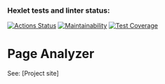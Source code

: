 ### Hexlet tests and linter status:
[![Actions Status](https://github.com/AlloKuz/python-project-83/actions/workflows/hexlet-check.yml/badge.svg)](https://github.com/AlloKuz/python-project-83/actions)
[![Maintainability](https://api.codeclimate.com/v1/badges/0d5b60a6442c70f57535/maintainability)](https://codeclimate.com/github/AlloKuz/python-project-83/maintainability)
[![Test Coverage](https://api.codeclimate.com/v1/badges/0d5b60a6442c70f57535/test_coverage)](https://codeclimate.com/github/AlloKuz/python-project-83/test_coverage)
# Page Analyzer
See: [Project site]